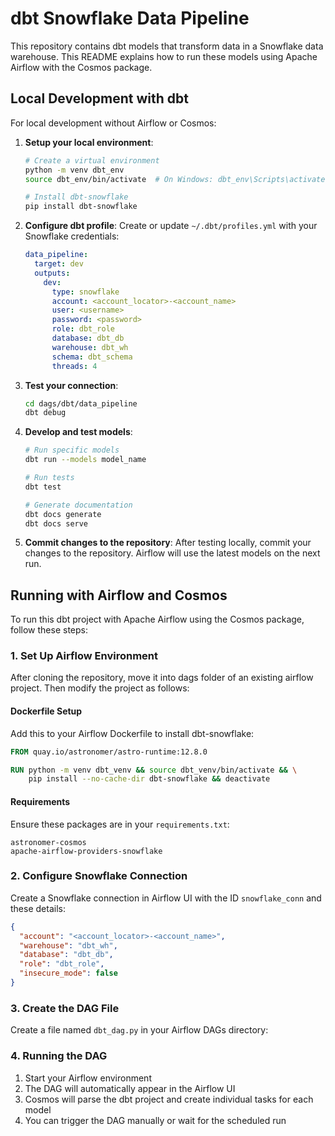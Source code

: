 # dbt Snowflake Data Pipeline

This repository contains dbt models that transform data in a Snowflake data warehouse. This README explains how to run these models using Apache Airflow with the Cosmos package.

## Local Development with dbt

For local development without Airflow or Cosmos:

1. **Setup your local environment**:
   ```bash
   # Create a virtual environment
   python -m venv dbt_env
   source dbt_env/bin/activate  # On Windows: dbt_env\Scripts\activate
   
   # Install dbt-snowflake
   pip install dbt-snowflake
   ```

2. **Configure dbt profile**:
   Create or update `~/.dbt/profiles.yml` with your Snowflake credentials:
   ```yaml
   data_pipeline:
     target: dev
     outputs:
       dev:
         type: snowflake
         account: <account_locator>-<account_name>
         user: <username>
         password: <password>
         role: dbt_role
         database: dbt_db
         warehouse: dbt_wh
         schema: dbt_schema
         threads: 4
   ```

3. **Test your connection**:
   ```bash
   cd dags/dbt/data_pipeline
   dbt debug
   ```

4. **Develop and test models**:
   ```bash
   # Run specific models
   dbt run --models model_name
   
   # Run tests
   dbt test
   
   # Generate documentation
   dbt docs generate
   dbt docs serve
   ```

5. **Commit changes to the repository**:
   After testing locally, commit your changes to the repository.
   Airflow will use the latest models on the next run.

## Running with Airflow and Cosmos

To run this dbt project with Apache Airflow using the Cosmos package, follow these steps:

### 1. Set Up Airflow Environment

After cloning the repository, move it into dags folder of an existing airflow project. Then modify the project as follows:

#### Dockerfile Setup
Add this to your Airflow Dockerfile to install dbt-snowflake:

```dockerfile
FROM quay.io/astronomer/astro-runtime:12.8.0

RUN python -m venv dbt_venv && source dbt_venv/bin/activate && \
    pip install --no-cache-dir dbt-snowflake && deactivate
```

#### Requirements
Ensure these packages are in your `requirements.txt`:

```
astronomer-cosmos
apache-airflow-providers-snowflake
```

### 2. Configure Snowflake Connection

Create a Snowflake connection in Airflow UI with the ID `snowflake_conn` and these details:

```json
{
  "account": "<account_locator>-<account_name>",
  "warehouse": "dbt_wh",
  "database": "dbt_db",
  "role": "dbt_role",
  "insecure_mode": false
}
```

### 3. Create the DAG File
Create a file named `dbt_dag.py` in your Airflow DAGs directory:

### 4. Running the DAG

1. Start your Airflow environment
2. The DAG will automatically appear in the Airflow UI
3. Cosmos will parse the dbt project and create individual tasks for each model
4. You can trigger the DAG manually or wait for the scheduled run

